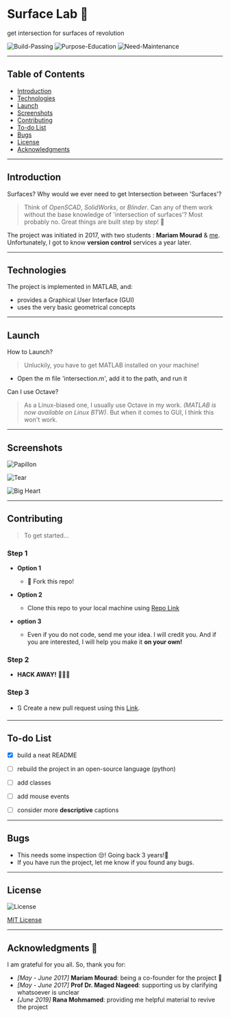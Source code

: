 # Surface Lab 💎


get intersection for surfaces of revolution

![Build-Passing][1] ![Purpose-Education][2] ![Need-Maintenance][3]

[1]: https://img.shields.io/:Build-Passing-whiteGreen.svg?style=round-square
[2]: https://img.shields.io/:Purpose-Education-yellow.svg?style=round-square
[3]: https://img.shields.io/:Need-Maintenance-red.svg?style=round-square


---

## Table of Contents
* [Introduction][10]
* [Technologies][11]
* [Launch][12]
* [Screenshots][13]
* [Contributing][14]
* [To-do List][15]
* [Bugs][16]
* [License][17]
* [Acknowledgments][18]

[10]: https://github.com/Hagar-Usama/Surface-Lab#introduction

[11]: https://github.com/Hagar-Usama/Surface-Lab#technologies

[12]: https://github.com/Hagar-Usama/Surface-Lab#launch

[13]: https://github.com/Hagar-Usama/Surface-Lab#screenshots

[14]: https://github.com/Hagar-Usama/Surface-Lab#contributing

[15]: https://github.com/Hagar-Usama/Surface-Lab#to-do-list

[16]: https://github.com/Hagar-Usama/Surface-Lab#bugs

[17]: https://github.com/Hagar-Usama/Surface-Lab#license

[18]:https://github.com/Hagar-Usama/Surface-Lab#acknowledgments-

---

## Introduction
Surfaces? Why would we ever need to get Intersection between 'Surfaces'?

> Think of *OpenSCAD*, *SolidWorks*, or *Blinder*. Can any of them work without the base knowledge of 'intersection of surfaces'? Most probably no.
Great things are built step by step! 💪

The project was initiated in 2017, with two students : **Mariam Mourad** & [me][22]. Unfortunately, I got to know **version control** services a year later.

[22]:http://github.com/hagar-usama 'Hagar Usama'

---

## Technologies

The project is implemented in MATLAB, and:
* provides a Graphical User Interface (GUI)
* uses the very basic geometrical concepts

---

## Launch

 How to Launch?
> Unluckily, you have to get MATLAB installed on your machine!

* Open the m file 'intersection.m', add it to the path, and run it


 Can I use Octave?
 > As a Linux-biased one, I usually use Octave in my work. *(MATLAB is now available on Linux BTW)*. But when it comes to GUI, I think this won't work.


---
## Screenshots

![Papillon][23]

![Tear][24]

![Big Heart][25]

[23]: https://github.com/Hagar-Usama/Surface-Lab/blob/master/Screenshots/Old_batch_2/final-like.JPG 'papillon'

[24]: https://github.com/Hagar-Usama/Surface-Lab/blob/master/Screenshots/Old_batch_2/Captno8ure.JPG 'Tear'

[25]: https://github.com/Hagar-Usama/Surface-Lab/blob/master/Screenshots/Old_batch_2/BigHeart.JPG 'Big Heart'

---

## Contributing
> To get started...

### Step 1

- **Option 1**
    - 🍴 Fork this repo!

- **Option 2**
    - Clone this repo to your local machine using [Repo Link][26]


  [26]: https://github.com/Hagar-Usama/Surface-Lab 'Surface Intersection'

- **option 3**
  - Even if you do not code, send me your idea. I will credit you. And if you are interested, I will help you make it **on your own!**

### Step 2

- **HACK AWAY!** 🔨🔨🔨

### Step 3

- 🔃 Create a new pull request using this [Link]().

<!--  <a   ></a> -->
---
## To-do List
* [x] build a neat README
* [ ] rebuild the project in an open-source language (python)
* [ ] add classes
* [ ] add mouse events
* [ ] consider more **descriptive** captions


---

## Bugs
* This needs some inspection 😒! Going back 3 years!🙆
* If you have run the project, let me know if you found any bugs.

---

## License
![License](http://img.shields.io/:License-MIT-blue.svg?style=round-square)

[MIT License](https://opensource.org/licenses/MIT "MIT")

---

## Acknowledgments 🙏
I am grateful for you all. So, thank you for:
* _[May - June 2017]_  **Mariam Mourad**: being a co-founder for the project 🙈
* _[May - June 2017]_ **Prof Dr. Maged Nageed**: supporting us by clarifying whatsoever is unclear
* _[June 2019]_ **Rana Mohmamed**: providing me helpful material to revive the project
